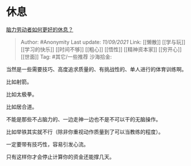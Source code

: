 # 休息
[脑力劳动者如何更好的休息？](https://www.zhihu.com/question/35484585/answer/2114331418)

> Author: #Anonymity
> Last update: *11/09/2021*
> Link: [[懒散]] [[学与玩]] [[学习的快乐]] [[时间不够]] [[粗心]] [[悟性]] [[精神资本家]] [[穷开心]] [[世面]]
> Tag: #其它/一些推荐
> 沙海拾金:

当然是一些需要技巧、高度追求质量的、有挑战性的、单人进行的体育训练啊。

比如射箭。

比如太极拳。

比如居合道。

不能是那些不占脑力的、一边走神一边也不是不可以干的无脑操作。

比如举铁其实就不行（除非你重视动作质量到了可以当教练的程度）。

一定要带有技巧性，容易引发心流。

只有这样你才会停止计算你的资金还能撑几天。
